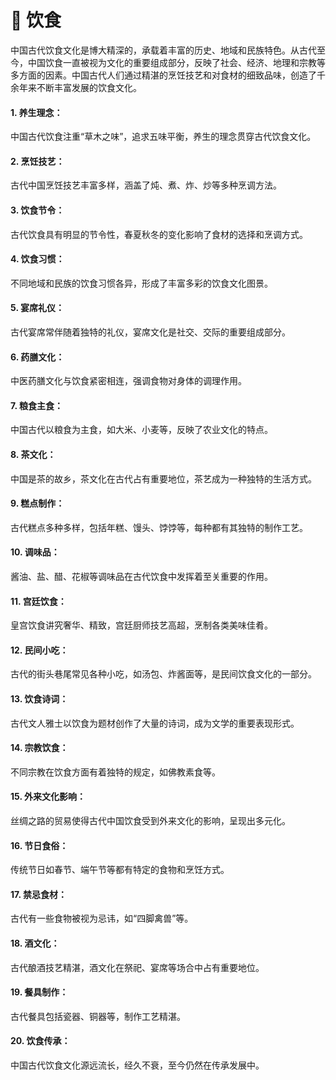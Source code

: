  # 🍜 饮食

 中国古代饮食文化是博大精深的，承载着丰富的历史、地域和民族特色。从古代至今，中国饮食一直被视为文化的重要组成部分，反映了社会、经济、地理和宗教等多方面的因素。中国古代人们通过精湛的烹饪技艺和对食材的细致品味，创造了千余年来不断丰富发展的饮食文化。

 #### 1. 养生理念： 
 中国古代饮食注重“草木之味”，追求五味平衡，养生的理念贯穿古代饮食文化。

#### 2. 烹饪技艺： 
古代中国烹饪技艺丰富多样，涵盖了炖、煮、炸、炒等多种烹调方法。

#### 3. 饮食节令： 
古代饮食具有明显的节令性，春夏秋冬的变化影响了食材的选择和烹调方式。

#### 4. 饮食习惯： 
不同地域和民族的饮食习惯各异，形成了丰富多彩的饮食文化图景。

#### 5. 宴席礼仪： 
古代宴席常伴随着独特的礼仪，宴席文化是社交、交际的重要组成部分。

#### 6. 药膳文化： 
中医药膳文化与饮食紧密相连，强调食物对身体的调理作用。

#### 7. 粮食主食： 
中国古代以粮食为主食，如大米、小麦等，反映了农业文化的特点。

#### 8. 茶文化： 
中国是茶的故乡，茶文化在古代占有重要地位，茶艺成为一种独特的生活方式。

#### 9. 糕点制作： 
古代糕点多种多样，包括年糕、馒头、饽饽等，每种都有其独特的制作工艺。

#### 10. 调味品： 
酱油、盐、醋、花椒等调味品在古代饮食中发挥着至关重要的作用。

#### 11. 宫廷饮食： 
皇宫饮食讲究奢华、精致，宫廷厨师技艺高超，烹制各类美味佳肴。

#### 12. 民间小吃： 
古代的街头巷尾常见各种小吃，如汤包、炸酱面等，是民间饮食文化的一部分。

#### 13. 饮食诗词： 
古代文人雅士以饮食为题材创作了大量的诗词，成为文学的重要表现形式。

#### 14. 宗教饮食： 
不同宗教在饮食方面有着独特的规定，如佛教素食等。

#### 15. 外来文化影响： 
丝绸之路的贸易使得古代中国饮食受到外来文化的影响，呈现出多元化。

#### 16. 节日食俗： 
传统节日如春节、端午节等都有特定的食物和烹饪方式。

#### 17. 禁忌食材： 
古代有一些食物被视为忌讳，如“四脚禽兽”等。

#### 18. 酒文化： 
古代酿酒技艺精湛，酒文化在祭祀、宴席等场合中占有重要地位。

#### 19. 餐具制作： 
古代餐具包括瓷器、铜器等，制作工艺精湛。

#### 20. 饮食传承： 
中国古代饮食文化源远流长，经久不衰，至今仍然在传承发展中。